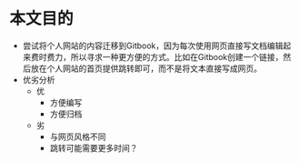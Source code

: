 # 本文目的

* 尝试将个人网站的内容迁移到Gitbook，因为每次使用网页直接写文档编辑起来费时费力，所以寻求一种更方便的方式。比如在Gitbook创建一个链接，然后放在个人网站的首页提供跳转即可，而不是将文本直接写成网页。
* 优劣分析
  * 优
    * 方便编写
    * 方便归档
  * 劣
    * 与网页风格不同
    * 跳转可能需要更多时间？
